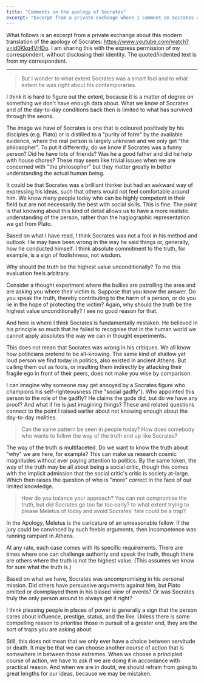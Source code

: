 ```yaml
---
title: "Comments on the apology of Socrates"
excerpt: "Excerpt from a private exchange where I comment on Socrates and his views in the Apology."
---
```


What follows is an excerpt from a private exchange about this modern
translation of the apology of Socrates:
<https://www.youtube.com/watch?v=id0Kkq4VHDo>.  I am sharing this with
the express permission of my correspondent, without disclosing their
identity.  The quoted/indented text is from my correspondent.

* * *

> But I wonder to what extent Socrates was a smart fool and to what
> extent he was right about his contemporaries.

I think it is hard to figure out the extent, because it is a matter of
degree on something we don't have enough data about.  What we know of
Socrates and of the day-to-day conditions back then is limited to what
has survived through the aeons.

The image we have of Socrates is one that is coloured positively by
his disciples (e.g. Plato) or is distilled to a "purity of form" by
the available evidence, where the real person is largely unknown and
we only get "the philosopher".  To put it differently, do we know if
Socrates was a funny person?  Did he have lots of friends?  Was he a
good father and did he help with house chores?  These may seem like
trivial issues when we are concerned with "the philosopher" but they
matter greatly in better understanding the actual human being.

It could be that Socrates was a brilliant thinker but had an awkward
way of expressing his ideas, such that others would not feel
comfortable around him.  We know many people today who can be highly
competent in their field but are not necessarily the best with social
skills.  This is fine.  The point is that knowing about this kind of
detail allows us to have a more realistic understanding of the person,
rather than the hagiographic representation we get from Plato.

Based on what I have read, I think Socrates was not a fool in his
method and outlook.  He may have been wrong in the way he said things
or, generally, how he conducted himself.  I think absolute commitment
to the truth, for example, is a sign of foolishness, not wisdom.

Why should the truth be the highest value unconditionally?  To me this
evaluation feels arbitrary.

Consider a thought experiment where the bullies are patrolling the
area and are asking you where their victim is.  Suppose that you know
the answer.  Do you speak the truth, thereby contributing to the harm
of a person, or do you lie in the hope of protecting the victim?
Again, why should the truth be the highest value unconditionally?  I
see no good reason for that.

And here is where I think Socrates is fundamentally mistaken.  He
believed in his principle so much that he failed to recognise that in
the human world we cannot apply absolutes the way we can in thought
experiments.

This does not mean that Socrates was wrong in his critiques.  We all
know how politicians pretend to be all-knowing.  The same kind of
shallow yet loud person we find today in politics, also existed in
ancient Athens.  But calling them out as fools, or insulting them
indirectly by attacking their fragile ego in front of their peers,
does not make you wise by comparison.

I can imagine why someone may get annoyed by a Socrates figure who
champions his self-righteousness (the "social gadfly").  Who appointed
this person to the role of the gadfly?  He claims the gods did, but do
we have any proof?  And what if he is just imagining things?  These
and related questions connect to the point I raised earlier about not
knowing enough about the day-to-day realities.

> Can the same pattern be seen in people today? How does somebody who
> wants to follow the way of the truth end up like Socrates?

The way of the truth is multifaceted.  Do we want to know the truth
about "why" we are here, for example?  This can make us research
cosmic magnitudes without ever paying attention to politics.  By the
same token, the way of the truth may be all about being a social
critic, though this comes with the implicit admission that the social
critic's critic is society at-large.  Which then raises the question
of who is "more" correct in the face of our limited knowledge.

> How do you balance your approach? You can not compromise the truth,
> but did Socrates go too far too early? to what extent trying to
> please Meletus of today and avoid Socrates' fate could be a trap?

In the Apology, Meletus is the caricature of an unreasonable fellow.
If the jury could be convinced by such feeble arguments, then
incompetence was running rampant in Athens.

At any rate, each case comes with its specific requirements.  There
are times where one can challenge authority and speak the truth,
though there are others where the truth is not the highest value.
(This assumes we know for sure what the truth is.)

Based on what we have, Socrates was uncompromising in his personal
mission.  Did others have persuasive arguments against him, but Plato
omitted or downplayed them in his biased view of events?  Or was
Socrates truly the only person around to always get it right?

I think pleasing people in places of power is generally a sign that
the person cares about influence, prestige, status, and the like.
Unless there is some compelling reason to prioritise those in pursuit
of a greater end, they are the sort of traps you are asking about.

Still, this does not mean that we only ever have a choice between
servitude or death.  It may be that we can choose another course of
action that is somewhere in between those extremes.  When we choose a
principled course of action, we have to ask if we are doing it in
accordance with practical reason.  And when we are in doubt, we should
refrain from going to great lengths for our ideas, because we may be
mistaken.
